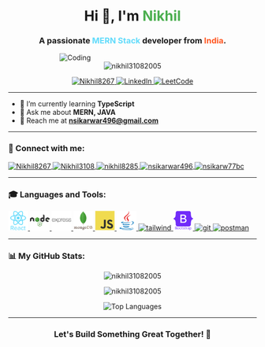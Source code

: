 <h1 align="center">Hi 👋, I'm <span style="color:#4CAF50;">Nikhil</span></h1>
<h3 align="center">A passionate <span style="color:#61DBFB;">MERN Stack</span> developer from <span style="color:#FF5722;">India</span>.</h3>

<img align="right" alt="Coding" width="400" src="https://cdn.dribbble.com/users/1162077/screenshots/3848914/programmer.gif">

<p align="center"> <img src="https://komarev.com/ghpvc/?username=nikhil31082005&label=Profile%20views&color=0e75b6&style=flat" alt="nikhil31082005" /> </p>

<p align="center">
  <a href="https://x.com/Nikhil8267" target="_blank">
    <img src="https://img.shields.io/twitter/follow/Nikhil8267?logo=twitter&style=for-the-badge" alt="Nikhil8267" />
  </a>
  <a href="https://www.linkedin.com/in/nikhil3108/" target="_blank">
    <img src="https://img.shields.io/badge/LinkedIn-Connect-blue?style=for-the-badge&logo=linkedin" alt="LinkedIn" />
  </a>
  <a href="https://leetcode.com/u/nsikarwar496/" target="_blank">
    <img src="https://img.shields.io/badge/LeetCode-Profile-orange?style=for-the-badge&logo=leetcode" alt="LeetCode" />
  </a>
</p>

---

- 🌱 I’m currently learning **TypeScript**
- 💬 Ask me about **MERN, JAVA**
- 📧 Reach me at **nsikarwar496@gmail.com**

---

<h3 align="left">🔗 Connect with me:</h3>
<p align="left">
  <a href="https://x.com/Nikhil8267" target="_blank">
    <img align="center" src="https://raw.githubusercontent.com/rahuldkjain/github-profile-readme-generator/master/src/images/icons/Social/twitter.svg" alt="Nikhil8267" height="30" width="40" />
  </a>
  <a href="https://www.linkedin.com/in/nikhil3108/" target="_blank">
    <img align="center" src="https://raw.githubusercontent.com/rahuldkjain/github-profile-readme-generator/master/src/images/icons/Social/linked-in-alt.svg" alt="Nikhil3108" height="30" width="40" />
  </a>
  <a href="https://codeforces.com/profile/nikhil8285" target="_blank">
    <img align="center" src="https://raw.githubusercontent.com/rahuldkjain/github-profile-readme-generator/master/src/images/icons/Social/codeforces.svg" alt="nikhil8285" height="30" width="40" />
  </a>
  <a href="https://leetcode.com/u/nsikarwar496/" target="_blank">
    <img align="center" src="https://raw.githubusercontent.com/rahuldkjain/github-profile-readme-generator/master/src/images/icons/Social/leet-code.svg" alt="nsikarwar496" height="30" width="40" />
  </a>
  <a href="https://www.geeksforgeeks.org/user/nsikarw77bc/" target="_blank">
    <img align="center" src="https://raw.githubusercontent.com/rahuldkjain/github-profile-readme-generator/master/src/images/icons/Social/geeks-for-geeks.svg" alt="nsikarw77bc" height="30" width="40" />
  </a>
</p>

---

<h3 align="left">🎓 Languages and Tools:</h3>
<p align="left">
  <a href="https://reactjs.org/" target="_blank" rel="noreferrer">
    <img src="https://raw.githubusercontent.com/devicons/devicon/master/icons/react/react-original-wordmark.svg" alt="react" width="40" height="40"/>
  </a>
  <a href="https://nodejs.org" target="_blank" rel="noreferrer">
    <img src="https://raw.githubusercontent.com/devicons/devicon/master/icons/nodejs/nodejs-original-wordmark.svg" alt="nodejs" width="40" height="40"/>
  </a>
  <a href="https://expressjs.com" target="_blank" rel="noreferrer">
    <img src="https://raw.githubusercontent.com/devicons/devicon/master/icons/express/express-original-wordmark.svg" alt="express" width="40" height="40"/>
  </a>
  <a href="https://www.mongodb.com/" target="_blank" rel="noreferrer">
    <img src="https://raw.githubusercontent.com/devicons/devicon/master/icons/mongodb/mongodb-original-wordmark.svg" alt="mongodb" width="40" height="40"/>
  </a>
  <a href="https://developer.mozilla.org/en-US/docs/Web/JavaScript" target="_blank" rel="noreferrer">
    <img src="https://raw.githubusercontent.com/devicons/devicon/master/icons/javascript/javascript-original.svg" alt="javascript" width="40" height="40"/>
  </a>
  <a href="https://www.java.com" target="_blank" rel="noreferrer">
    <img src="https://raw.githubusercontent.com/devicons/devicon/master/icons/java/java-original.svg" alt="java" width="40" height="40"/>
  </a>
  <a href="https://tailwindcss.com/" target="_blank" rel="noreferrer">
    <img src="https://www.vectorlogo.zone/logos/tailwindcss/tailwindcss-icon.svg" alt="tailwind" width="40" height="40"/>
  </a>
  <a href="https://getbootstrap.com" target="_blank" rel="noreferrer">
    <img src="https://raw.githubusercontent.com/devicons/devicon/master/icons/bootstrap/bootstrap-plain-wordmark.svg" alt="bootstrap" width="40" height="40"/>
  </a>
  <a href="https://git-scm.com/" target="_blank" rel="noreferrer">
    <img src="https://www.vectorlogo.zone/logos/git-scm/git-scm-icon.svg" alt="git" width="40" height="40"/>
  </a>
  <a href="https://postman.com" target="_blank" rel="noreferrer">
    <img src="https://www.vectorlogo.zone/logos/getpostman/getpostman-icon.svg" alt="postman" width="40" height="40"/>
  </a>
</p>

---

<h3 align="left">📊 My GitHub Stats:</h3>
<p align="center">
  <img src="https://github-readme-stats.vercel.app/api?username=nikhil31082005&show_icons=true&theme=radical" alt="nikhil31082005" />
</p>
<p align="center">
  <img src="https://github-readme-streak-stats.herokuapp.com/?user=nikhil31082005&theme=radical" alt="nikhil31082005" />
</p>
<p align="center">
  <img src="https://github-readme-stats.vercel.app/api/top-langs/?username=nikhil31082005&layout=compact&theme=radical" alt="Top Languages" />
</p>

---

<h3 align="center">Let's Build Something Great Together! 🚀</h3>
